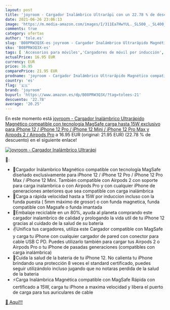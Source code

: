 ```yaml
---
layout: post
title: 'joyroom - Cargador Inalámbrico Ultrarápi con un 22.78 % de descuento'
date: 2021-06-26 23:06:13
image: 'https://m.media-amazon.com/images/I/311Ea7HwYUL._SL500_._SL400_.jpg'
comments: true
category: ofertas
author: 'tole.es'
slug: 'B08PRW3Q3X-es joyroom - Cargador Inalámbrico Ultrarápido Magnético...'
sku: 'B08PRW3Q3X-es'
tags: [ 'Accesorios para móviles','Cargadores de móvil por inducción','Cargadores para móviles','Comunicación móvil y accesorios','Electrónica','iphone','joyroom', ]
actualPrice: 16.95 EUR
currency: EUR
price: 16.95
comparePrice: 21.95 EUR
prodname: 'joyroom - Cargador Inalámbrico Ultrarápido Magnético compatible con tecnología MagSafe carga hasta 15W exclusivo para iPhone 12 / iPhone 12 Pro / iPhone 12 Mini / iPhone 12 Pro Max y Airpods 2 / Airpods Pro'
country: 'es'
flag: '🇪🇸'
brand: 'joyroom'
buyurl: 'https://www.amazon.es/dp/B08PRW3Q3X/?tag=tolees-21'
descuento: '22.78'
average: '20.25'
---
```


En este momento está [joyroom - Cargador Inalámbrico Ultrarápido Magnético compatible con tecnología MagSafe carga hasta 15W exclusivo para iPhone 12 / iPhone 12 Pro / iPhone 12 Mini / iPhone 12 Pro Max y Airpods 2 / Airpods Pro](https://www.amazon.es/dp/B08PRW3Q3X/?tag=tolees-21) a 16.95 EUR (original: 21.95 EUR) (22.78 %  de descuento) en el siguiente enlace!

[![joyroom - Cargador Inalámbrico Ultrarápi](https://m.media-amazon.com/images/I/311Ea7HwYUL._SL500_._SL400_.jpg)](https://www.amazon.es/dp/B08PRW3Q3X/?tag=tolees-21)

🔎:

- 🧲Cargador Inálambrico Magnético compatible con tecnología MagSafe diseñado exclusivamente para iPhone 12 / iPhone 12 Pro / iPhone 12 Pro Max / iPhone 12 Mini. También compatible con Airpods 2 con soporte para carga inalambrica o con Airpods Pro y con cualquier iPhone de generaciones anteriores que sea compatible con carga inalámbrica
- 📱Carga a rápida velocidad hasta a 15W por induccion incluso con la funda puesta ( 5mm máximo de grosor) o con funda magnetica, funda compatible con Magsafe o funda imantada
- 🍃Embalaje reciclable en un 80%, ayuda al planeta comprando este cargador inalambrico de calidad y prologando la vida util de tu iPhone 12 gracias al cuidado de la salud de su bateria
- ✌️Unifica tus cargadores, utiliza este Cargador compatible con MagSafe y carga tu iPhone con cualquier cargador de pared con conector para cable USB C PD. Puedes utilizarlo también para cargar tus Airpods 2 o Airpods Pro o tu iPhone de pasadas generaciones (compatibles con carga inalámbrica)
- 🧊Cuida la salud de la bateria de tu iPhone 12. No calienta tu iPhone brindando una protección 8 veces el standard certificado, puedes seguir utilizándolo incluso jugando que no notaras perdida de la salud de la bateria
- ⚡Carga Inalámbrica Magnética compatible con MagSafe Rápida con certificado a 15W, carga tu iPhone a maxima velocidad y libera el puerto de carga para tus auriculares de cable

[🛒 Aquí!!!](https://www.amazon.es/dp/B08PRW3Q3X/?tag=tolees-21)
